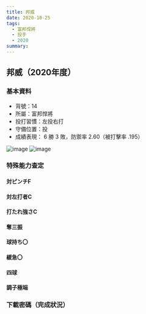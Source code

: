 ```yaml
---
title: 邦威
date: 2020-10-25
tags:
  - 富邦悍將
  - 投手
  - 2020
summary: 
---
```


## 邦威（2020年度）

### 基本資料
- 背號：14
- 所屬：富邦悍將
- 投打習慣：左投右打
- 守備位置：投
- 成績表現： 6 勝 3 敗，防禦率 2.60（被打擊率 .195）

![image](https://i.imgur.com/JOF86R8.jpg)
![image](https://i.imgur.com/9nyOne2.jpg)

### 特殊能力查定
#### 対ピンチF
#### 対左打者C
#### 打たれ強さC
#### 奪三振 
#### 球持ち〇 
#### 緩急〇 
#### 四球
#### 調子極端

### 下載密碼（完成狀況）